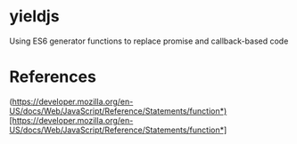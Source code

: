 yieldjs
=======

Using ES6 generator functions to replace promise and callback-based code

References
==========
(https://developer.mozilla.org/en-US/docs/Web/JavaScript/Reference/Statements/function*)[https://developer.mozilla.org/en-US/docs/Web/JavaScript/Reference/Statements/function*]

